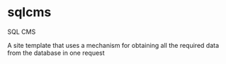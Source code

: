 # sqlcms
SQL CMS

A site template that uses a mechanism for obtaining all the required data from the database in one request
